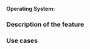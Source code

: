 **Operating System:** <!--[Windows? macOS? Linux? All?] (write it after the > symbol) -->

### Description of the feature

<!-- Please describe your feature with details.

Add screenshots, design images or other files which would help for
understanding the feature or for implementation.
Also add links when needed, for instance for implementation standards
or other relevant resources.-->

### Use cases

<!-- If not obvious, explain the use cases or problems to solve. -->

